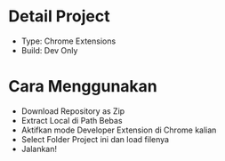# Detail Project

- Type: Chrome Extensions
- Build: Dev Only

# Cara Menggunakan

- Download Repository as Zip
- Extract Local di Path Bebas
- Aktifkan mode Developer Extension di Chrome kalian
- Select Folder Project ini dan load filenya
- Jalankan!

